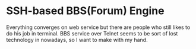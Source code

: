# SSH-based BBS(Forum) Engine
Everything converges on web service but there are people who still likes to do his job in terminal. BBS service over Telnet seems to be sort of lost technology in nowadays, so I want to make with my hand.  
